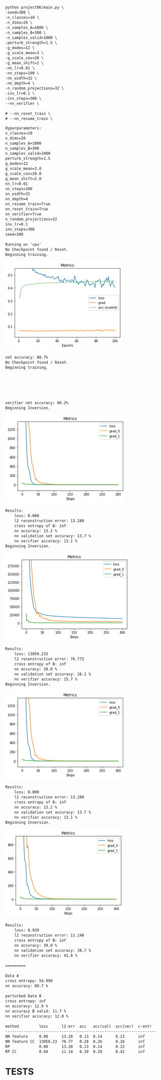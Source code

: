 ```
python projectOK/main.py \
-seed=300 \
-n_classes=10 \
-n_dims=20 \
-n_samples_A=1000 \
-n_samples_B=300 \
-n_samples_valid=1000 \
-perturb_strength=1.5 \
-g_modes=12 \
-g_scale_mean=3 \
-g_scale_cov=20 \
-g_mean_shift=2 \
-nn_lr=0.01 \
-nn_steps=100 \
-nn_width=32 \
-nn_depth=4 \
-n_random_projections=32 \
-inv_lr=0.1 \
-inv_steps=300 \
--nn_verifier \

# --nn_reset_train \
# --nn_resume_train \
```

    
    Hyperparameters:
    n_classes=10
    n_dims=20
    n_samples_A=1000
    n_samples_B=300
    n_samples_valid=1000
    perturb_strength=1.5
    g_modes=12
    g_scale_mean=3.0
    g_scale_cov=20.0
    g_mean_shift=2.0
    nn_lr=0.01
    nn_steps=100
    nn_width=32
    nn_depth=4
    nn_resume_train=True
    nn_reset_train=True
    nn_verifier=True
    n_random_projections=32
    inv_lr=0.1
    inv_steps=300
    seed=300
    
    Running on 'cpu'
    No Checkpoint found / Reset.
    Beginning training.





    



![png](https://raw.githubusercontent.com/willisk/Thesis/master/figures/README/README_7_3.png)


    net accuracy: 88.7%
    No Checkpoint found / Reset.
    Beginning training.





    
    verifier net accuracy: 89.2%
    Beginning Inversion.





    



![png](https://raw.githubusercontent.com/willisk/Thesis/master/figures/README/README_7_9.png)


    Results:
    	loss: 0.000
    	l2 reconstruction error: 13.280
    	cross entropy of B: inf
    	nn accuracy: 13.2 %
    	nn validation set accuracy: 13.7 %
    	nn verifier accuracy: 13.1 %
    Beginning Inversion.





    



![png](https://raw.githubusercontent.com/willisk/Thesis/master/figures/README/README_7_13.png)


    Results:
    	loss: 13050.233
    	l2 reconstruction error: 76.772
    	cross entropy of B: inf
    	nn accuracy: 28.0 %
    	nn validation set accuracy: 26.1 %
    	nn verifier accuracy: 15.7 %
    Beginning Inversion.





    



![png](https://raw.githubusercontent.com/willisk/Thesis/master/figures/README/README_7_17.png)


    Results:
    	loss: 0.000
    	l2 reconstruction error: 13.280
    	cross entropy of B: inf
    	nn accuracy: 13.2 %
    	nn validation set accuracy: 13.7 %
    	nn verifier accuracy: 13.1 %
    Beginning Inversion.





    



![png](https://raw.githubusercontent.com/willisk/Thesis/master/figures/README/README_7_21.png)


    Results:
    	loss: 0.939
    	l2 reconstruction error: 11.140
    	cross entropy of B: inf
    	nn accuracy: 39.0 %
    	nn validation set accuracy: 38.7 %
    	nn verifier accuracy: 41.8 %
    
    =========
    
    Data A
    cross entropy: 54.999
    nn accuracy: 88.7 %
    
    perturbed Data B
    cross entropy: inf
    nn accuracy: 12.9 %
    nn accuracy B valid: 11.7 %
    nn verifier accuracy: 12.0 %
    
    method         loss      l2-err  acc   acc(val)  acc(ver)  c-entr  
    -------------------------------------------------------------------
    NN feature     0.00      13.28   0.13  0.14      0.13      inf     
    NN feature CC  13050.23  76.77   0.28  0.26      0.16      inf     
    RP             0.00      13.28   0.13  0.14      0.13      inf     
    RP CC          0.94      11.14   0.39  0.39      0.42      inf     


# TESTS


